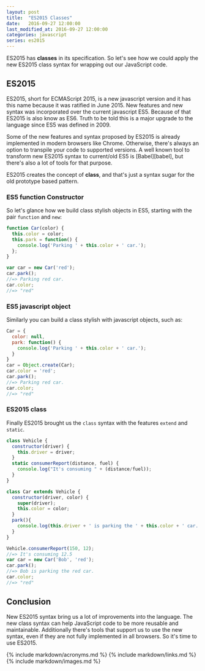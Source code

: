 ```yaml
---
layout: post
title:  "ES2015 Classes"
date:   2016-09-27 12:00:00
last_modified_at: 2016-09-27 12:00:00
categories: javascript
series: es2015
---
```


ES2015 has **classes** in its specification. So let's see how we could apply the new ES2015 class syntax for wrapping out our JavaScript code.

## ES2015

ES2015, short for ECMAScript 2015, is a new javascript version and it has this name because it was ratified in June 2015. New features and new syntax was incorporated over the current javascript ES5. Because of that ES2015 is also know as ES6. Truth to be told this is a major upgrade to the language since ES5 was defined in 2009.

Some of the new features and syntax proposed by ES2015 is already implemented in modern browsers like Chrome. Otherwise, there's always an option to transpile your code to supported versions. A well known tool to transform new ES2015 syntax to current/old ES5 is [Babel][babel], but there's also a lot of tools for that purpose.

ES2015 creates the concept of **class**, and that's just a syntax sugar for the old prototype based pattern.

### ES5 function Constructor

So let's glance how we build class stylish objects in ES5, starting with the pair `function` and `new`:

```javascript
function Car(color) {
  this.color = color;
  this.park = function() {
    console.log('Parking ' + this.color + ' car.');
  };
}

var car = new Car('red');
car.park();
//=> Parking red car.
car.color;
//=> "red"
```

### ES5 javascript object

Similarly you can build a class stylish with javascript objects, such as:

```javascript
Car = {
  color: null,
  park: function() {
    console.log('Parking ' + this.color + ' car.');
  }
}
car = Object.create(Car);
car.color = 'red';
car.park();
//=> Parking red car.
car.color;
//=> "red"
```

### ES2015 class

Finally ES2015 brought us the `class` syntax with the features `extend` and `static`.

```javascript
class Vehicle {
  constructor(driver) {
    this.driver = driver;
  }
  static consumerReport(distance, fuel) {
    console.log("It's consuming " + (distance/fuel));
  }
}

class Car extends Vehicle {
  constructor(driver, color) {
    super(driver);
    this.color = color;
  }
  park(){
    console.log(this.driver + ' is parking the ' + this.color + ' car.');
  }
}

Vehicle.consumerReport(150, 12);
//=> It's consuming 12.5
var car = new Car('Bob', 'red');
car.park();
//=> Bob is parking the red car.
car.color;
//=> "red"
```

## Conclusion

New ES2015 syntax bring us a lot of improvements into the language. The new class syntax can help JavaScript code to be more reusable and maintainable. Additionally there's tools that support us to use the new syntax, even if they are not fully implemented in all browsers. So it's time to use ES2015.

{% include markdown/acronyms.md %}
{% include markdown/links.md %}
{% include markdown/images.md %}
